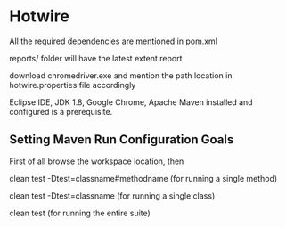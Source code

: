 # Hotwire

All the required dependencies are mentioned in pom.xml

reports/ folder will have the latest extent report

download chromedriver.exe and mention the path location in hotwire.properties file accordingly

Eclipse IDE, JDK 1.8, Google Chrome, Apache Maven installed and configured is a prerequisite.

## Setting Maven Run Configuration Goals

First of all browse the workspace location, then

clean test -Dtest=classname#methodname (for running a single method)
  
clean test -Dtest=classname (for running a single class)
  
clean test (for running the entire suite)
